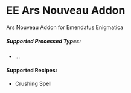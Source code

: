 # EE Ars Nouveau Addon
Ars Nouveau Addon for Emendatus Enigmatica

##### Supported Processed Types:
* ...

#### Supported Recipes:
* Crushing Spell